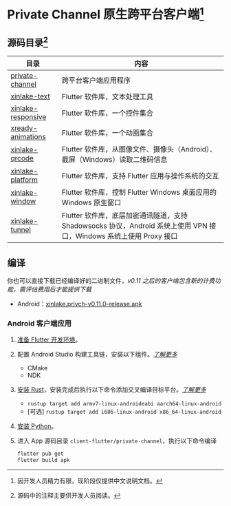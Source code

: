 # Private Channel 原生跨平台客户端[^1]

<!--
<p>
<a href='https://play.google.com/store/apps/details?id=xinlake.privch'>
<img alt='Get it on Google Play' height='100px' src='.lfs/google-play-badge-600x200.png'/>
</a>
</p>
-->

<!-- The app is also available on [Google Play](https://play.google.com/store/apps/details?id=xinlake.privch). -->

## 源码目录[^2]

| 目录 | 内容 |
|---------|---------|
| [private-channel](./private-channel/) | 跨平台客户端应用程序 |
| [xinlake-text](./xinlake-text/) | Flutter 软件库，文本处理工具 |
| [xinlake-responsive](./xinlake-responsive/) | Flutter 软件库，一个控件集合 |
| [xready-animations](./xready-animations/) | Flutter 软件库，一个动画集合 |
| [xinlake-qrcode](./xinlake-qrcode/) | Flutter 软件库，从图像文件、摄像头（Android）、截屏（Windows）读取二维码信息 |
| [xinlake-platform](./xinlake-platform/) | Flutter 软件库，支持 Flutter 应用与操作系统的交互 |
| [xinlake-window](./xinlake-window/) | Flutter 软件库，控制 Flutter Windows 桌面应用的 Windows 原生窗口 |
| [xinlake-tunnel](./xinlake-tunnel/) | Flutter 软件库，底层加密通讯隧道，支持 Shadowsocks 协议，Android 系统上使用 VPN 接口，Windows 系统上使用 Proxy 接口 |

## 编译
你也可以直接下载已经编译好的二进制文件，_v0.11 之后的客户端包含新的计费功能，需评估费用后才能提供下载_
- Android：[xinlake.privch-v0.11.0-release.apk](https://github.com/xinlake/privch/raw/dev/client-flutter/.lfs/binary/xinlake.privch-v0.11.0-release.apk)

### Android 客户端应用
1. [准备 Flutter 开发环境](https://docs.flutter.dev/get-started/install/windows/mobile?tab=download)。
2. 配置 Android Studio 构建工具链，安装以下组件。[*了解更多*](https://developer.android.com/studio/projects/install-ndk)
    * CMake
    * NDK
3. [安装 Rust](https://www.rust-lang.org/tools/install)，安装完成后执行以下命令添加交叉编译目标平台。[*了解更多*](https://rust-lang.github.io/rustup/cross-compilation.html)
    * `rustup target add armv7-linux-androideabi aarch64-linux-android`
    * [可选] `rustup target add i686-linux-android x86_64-linux-android`
4. [安装 Python](https://www.python.org)。

5. 进入 App 源码目录 `client-flutter/private-channel`，执行以下命令编译
    ```sh
    flutter pub get
    flutter build apk
    ```

<!-- 
### Windows
## 环境
* [**Git**](https://git-scm.com). Make sure `git.exe` can be called by other build systems
* [**Flutter SDK**](https://flutter.dev). Make sure `flutter doctor -v` doesn't prompt issues after [installing the Flutter 
* [**Visual Studio 2022**](https://visualstudio.microsoft.com), only required to build Windows (native) application.
    * "Desktop development with C++" workload
    * C++ CMake tools for Windows
    * [Optional] Windows 10 SDK v10.0.20348.0

### Clean
```powershell
C:\privch\application> flutter clean
```

### Build PrivCh Android APK
* Option 1, using Flutter commands.
```powershell
C:\privch\application> flutter pub get

# This step is only required when doing a fresh build
C:\privch\application\android> .\gradlew.bat generateReleaseSources

C:\privch\application> flutter build apk
```

* Option 2, using Android Studio.

Run the `flutter pub get` command then open `<SOURCE-CODE>/application/android` with Android Studio. For fresh builds you need to execute `Build` -> `Run Generate Sources Gradle Tasks` before building APK

### Build PrivCh Windows Application
* Option 1, using Flutter commands.
```powershell
C:\privch\application> flutter pub get
C:\privch\application> flutter build windows
```

* Option 2, using Visual Studio.

Run the `flutter pub get` command, Open Visual Studio select "Open a local folder" then select `<SOURCE-CODE>/application/windows`. 
-->

<!-- 
## 屏幕
### Android
<p>
<table>
    <tr>
        <td><img src=".lfs/screen/life-2.jpg"/></td>
        <td><img src=".lfs/screen/life-3.jpg"/></td>
    </tr>
    <tr>
        <td colspan=2><img src=".lfs/screen/life-1.jpg"/></td>
    </tr>
</table>
<table>
    <tr>
        <td><img src=".lfs/screen/al-auto3.png"/></td>
        <td><img src=".lfs/screen/al-setting.png"/></td>
        <td><img src=".lfs/screen/al-about.png"/></td>
    </tr>
    <tr>
        <td><img src=".lfs/screen/ad-empty.png"/></td>
        <td><img src=".lfs/screen/ad-list2.png"/></td>
        <td><img src=".lfs/screen/ad-detail.png"/></td>
    </tr>
</table>
</p>

### Windows
<p>
<table>
    <tr>
        <td><img src=".lfs/screen/wl-1600x900-empty.png"/></td>
        <td><img src=".lfs/screen/wl-1600x900-encrypt.png"/></td>
    </tr>
    <tr>
        <td><img src=".lfs/screen/wd-1600x900-list2.png"/></td>
        <td><img src=".lfs/screen/wd-1600x900-about.png"/></td>
    </tr>
</table>
</p>
-->

[^1]: 因开发人员精力有限，现阶段仅提供中文说明文档。
[^2]: 源码中的注释主要供开发人员阅读。
